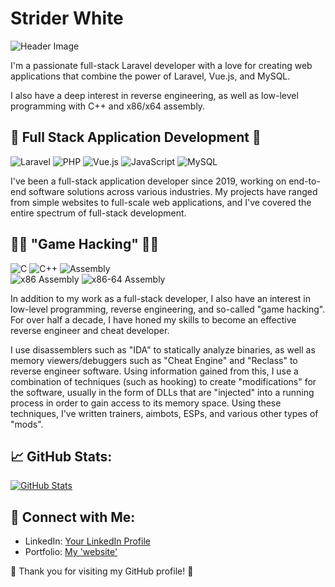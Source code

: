 # Strider White

![Header Image](https://media4.giphy.com/media/v1.Y2lkPTc5MGI3NjExbHM1dGwyZ21ocTN6bWoyaDVlMnpqNXFsOWE3YXk1cXgxZDF3aGg4NCZlcD12MV9pbnRlcm5hbF9naWZfYnlfaWQmY3Q9Zw/kPVTbiTORIopy/giphy.gif)

I'm a passionate full-stack Laravel developer with a love for creating web applications that combine the power of Laravel, Vue.js, and MySQL. 

I also have a deep interest in reverse engineering, as well as low-level programming with C++ and x86/x64 assembly.

## 🚀 Full Stack Application Development 🚀

![Laravel](https://img.shields.io/badge/Laravel-%23FF2D20.svg?style=for-the-badge&logo=laravel&logoColor=white)
![PHP](https://img.shields.io/badge/PHP-%23777BB4.svg?style=for-the-badge&logo=php&logoColor=white)
![Vue.js](https://img.shields.io/badge/Vue.js-%234FC08D.svg?style=for-the-badge&logo=vue.js&logoColor=white)
![JavaScript](https://img.shields.io/badge/JavaScript-%23F7DF1E.svg?style=for-the-badge&logo=javascript&logoColor=black)
![MySQL](https://img.shields.io/badge/MySQL-%234479A1.svg?style=for-the-badge&logo=mysql&logoColor=white)

I've been a full-stack application developer since 2019, working on end-to-end software solutions across various industries. My projects have ranged from simple websites to full-scale web applications, and I've covered the entire spectrum of full-stack development.

## 👨‍💻 "Game Hacking" 👨‍💻

![C](https://img.shields.io/badge/C-%2300599C.svg?style=for-the-badge&logo=c&logoColor=white)
![C++](https://img.shields.io/badge/C++-%2300599C.svg?style=for-the-badge&logo=c%2B%2B&logoColor=white)
![Assembly](https://img.shields.io/badge/Assembly-%234CC61E.svg?style=for-the-badge&logo=assembly&logoColor=white)\
![x86 Assembly](https://img.shields.io/badge/x86%20Assembly-%230x66FF66.svg?style=for-the-badge&logo=assembly&logoColor=white)
![x86-64 Assembly](https://img.shields.io/badge/x86--64%20Assembly-%2300AA00.svg?style=for-the-badge&logo=assembly&logoColor=white)

In addition to my work as a full-stack developer, I also have an interest in low-level programming, reverse engineering, and so-called "game hacking". For over half a decade, I have honed my skills to become an effective reverse engineer and cheat developer. 

I use disassemblers such as "IDA" to statically analyze binaries, as well as memory viewers/debuggers such as "Cheat Engine" and "Reclass" to reverse engineer software. Using information gained from this, I use a combination of techniques (such as hooking) to create "modifications" for the software, usually in the form of DLLs that are "injected" into a running process in order to gain access to its memory space. Using these techniques, I've written trainers, aimbots, ESPs, and various other types of "mods".

## 📈 GitHub Stats:

[![GitHub Stats](https://github-readme-stats.vercel.app/api?username=striderwhite&show_icons=true&theme=dark)](https://github.com/striderwhite)

## 🔗 Connect with Me:

- LinkedIn: [Your LinkedIn Profile](https://www.linkedin.com/in/striderwhite/)
- Portfolio: [My 'website'](https://www.striderwhite.com)

🌟 Thank you for visiting my GitHub profile! 🌟


